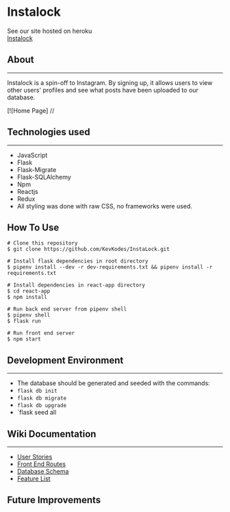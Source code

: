 Instalock
========

See our site hosted on heroku\
[Instalock](https://instalock.herokuapp.com/)

[](https://github.com/KevKodes/InstaLock/#about)About
----------------------------------------------------

* * * * *

Instalock is a spin-off to Instagram. By signing up, it allows users to view other users' profiles and see what posts have been uploaded to our database.

[![Home Page] //

[](https://github.com/KevKodes/InstaLock#technologies-used)Technologies used
----------------------------------------------------------------------------

* * * * *

-   JavaScript
-   Flask
-   Flask-Migrate
-   Flask-SQLAlchemy
-   Npm
-   Reactjs
-   Redux
-   All styling was done with raw CSS, no frameworks were used.

[](https://github.com/KevKodes/InstaLock#how-to-use) How To Use
----------------------------------------------------------------------------
```
# Clone this repository
$ git clone https://github.com/KevKodes/InstaLock.git

# Install flask dependencies in root directory
$ pipenv install --dev -r dev-requirements.txt && pipenv install -r requirements.txt

# Install dependencies in react-app directory
$ cd react-app
$ npm install

# Run back end server from pipenv shell
$ pipenv shell
$ flask run

# Run front end server
$ npm start
```


[](https://github.com/KevKodes/InstaLock#development-environment)Development Environment
----------------------------------------------------------------------------------------

* * * * *

-   The database should be generated and seeded with the  commands:
-   `flask db init`
-   `flask db migrate`
-   `flask db upgrade`
-   `flask seed all


[](https://github.com/KevKodes/InstaLock#wiki-documentation) Wiki Documentation
------------------------------------------------------------------------------

* * * * *

-   [User Stories](https://github.com/KevKodes/InstaLock/wiki/User-Stories)
-   [Front End Routes](https://github.com/KevKodes/InstaLock/wiki/Frontend-Routes)
-   [Database Schema](https://github.com/KevKodes/InstaLock/wiki/Database-Schema)
-   [Feature List](https://github.com/KevKodes/open-eats/wiki/Features)


[](https://github.com/KevKodes/InstaLock#Future-improvements) Future Improvements
------------------------------------------------------------------------------
